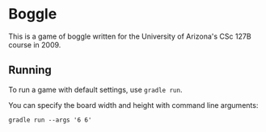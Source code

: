 # Boggle

This is a game of boggle written for the University of Arizona's CSc 127B course in 2009.

## Running

To run a game with default settings, use `gradle run`.

You can specify the board width and height with command line arguments:

```
gradle run --args '6 6'
```
